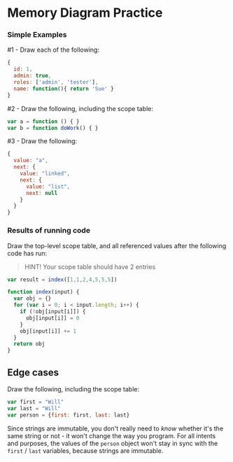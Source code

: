 # Memory Diagram Practice

### Simple Examples

\#1 - Draw each of the following:

```js
{
  id: 1,
  admin: true,
  roles: ['admin', 'tester'],
  name: function(){ return 'Sue' }
}
```

\#2 - Draw the following, including the scope table:

```js
var a = function () { }
var b = function doWork() { }
```

\#3 - Draw the following:

```js
{
  value: "a",
  next: {
    value: "linked",
    next: {
      value: "list",
      next: null
    }
  }
}
```

### Results of running code

Draw the top-level scope table, and all referenced values after the following code has run:

> HINT!  Your scope table should have 2 entries

```js
var result = index([1,1,2,4,5,5,5])

function index(input) {
  var obj = {}
  for (var i = 0; i < input.length; i++) {
    if (!obj[input[i]]) {
      obj[input[i]] = 0
    }
    obj[input[i]] += 1
  }
  return obj
}
```

## Edge cases

Draw the following, including the scope table:

```js
var first = "Will"
var last = "Will"
var person = {first: first, last: last}
```

Since strings are immutable, you don't really need to _know_ whether it's the same string or not - it won't change the way you program.  For all intents and purposes, the values of the `person` object won't stay in sync with the `first` / `last` variables, because strings are immutable.
